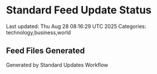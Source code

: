 # Standard Feed Update Status
Last updated: Thu Aug 28 08:16:29 UTC 2025
Categories: technology,business,world

## Feed Files Generated

Generated by Standard Updates Workflow
